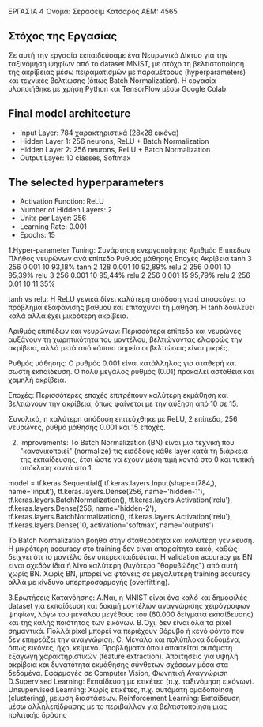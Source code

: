 ΕΡΓΑΣΊΑ 4
Όνομα: Σεραφείμ Κατσαρός
ΑΕΜ: 4565 
## Στόχος της Εργασίας
Σε αυτή την εργασία εκπαιδεύσαμε ένα Νευρωνικό Δίκτυο για την ταξινόμηση ψηφίων από το dataset MNIST, με στόχο τη βελτιστοποίηση της ακρίβειας μέσω πειραματισμών με παραμέτρους (hyperparameters) και τεχνικές βελτίωσης (όπως Batch Normalization). Η εργασία υλοποιήθηκε με χρήση Python και TensorFlow μέσω Google Colab.
##  Final model architecture
- Input Layer: 784 χαρακτηριστικά (28x28 εικόνα)
- Hidden Layer 1: 256 neurons, ReLU + Batch Normalization
- Hidden Layer 2: 256 neurons, ReLU + Batch Normalization
- Output Layer: 10 classes, Softmax
## The selected hyperparameters
- Activation Function: ReLU
- Number of Hidden Layers: 2
- Units per Layer: 256
- Learning Rate: 0.001
- Epochs: 15
  
1.Hyper-parameter Tuning:
Συνάρτηση ενεργοποίησης	Αριθμός Επιπέδων	Πλήθος νευρώνων ανά επίπεδο	Ρυθμός μάθησης	Εποχές	Ακρίβεια
tanh	                        3	                256	                       0.001	 10	    93,18%
tanh	                        2	                128	                       0.001	 10	    92,89%
relu	                        2	                256	                       0.001	 10	    95,39%
relu	                        3	                256	                       0.001	 10	    95,44%
relu	                        2	                256                        0.001	 15	    95,79%
relu	                        2	                256	                       0.01	     10	    11,35%


tanh vs relu: Η ReLU γενικά δίνει καλύτερη απόδοση γιατί αποφεύγει το πρόβλημα εξαφάνισης βαθμού και επιταχύνει τη μάθηση. Η tanh δουλεύει καλά αλλά έχει μικρότερη ακρίβεια.

Αριθμός επιπέδων και νευρώνων: Περισσότερα επίπεδα και νευρώνες αυξάνουν τη χωρητικότητα του μοντέλου, βελτιώνοντας ελαφρώς την ακρίβεια, αλλά μετά από κάποιο σημείο οι βελτιώσεις είναι μικρές.

Ρυθμός μάθησης: Ο ρυθμός 0.001 είναι κατάλληλος για σταθερή και σωστή εκπαίδευση. Ο πολύ μεγάλος ρυθμός (0.01) προκαλεί αστάθεια και χαμηλή ακρίβεια.

Εποχές: Περισσότερες εποχές επιτρέπουν καλύτερη εκμάθηση και βελτιώνουν την ακρίβεια, όπως φαίνεται με την αύξηση από 10 σε 15.

Συνολικά, η καλύτερη απόδοση επιτεύχθηκε με ReLU, 2 επίπεδα, 256 νευρώνες, ρυθμό μάθησης 0.001 και 15 εποχές.

2. Improvements: 
Το Batch Normalization (BN) είναι μια τεχνική που "κανονικοποιεί" (normalize) τις εισόδους κάθε layer κατά τη διάρκεια της εκπαίδευσης, έτσι ώστε να έχουν μέση τιμή κοντά στο 0 και τυπική απόκλιση κοντά στο 1.

model = tf.keras.Sequential([
    tf.keras.layers.Input(shape=(784,), name='input'),
    tf.keras.layers.Dense(256, name='hidden-1'),
    tf.keras.layers.BatchNormalization(),
    tf.keras.layers.Activation('relu'),
    tf.keras.layers.Dense(256, name='hidden-2'),
    tf.keras.layers.BatchNormalization(),
    tf.keras.layers.Activation('relu'),
tf.keras.layers.Dense(10, activation='softmax', name='outputs')

Το Batch Normalization βοηθά στην σταθερότητα και καλύτερη γενίκευση.
Η μικρότερη accuracy στο training δεν είναι απαραίτητα κακό, καθώς δείχνει ότι το μοντέλο δεν υπερεκπαιδεύεται.
Η validation accuracy με BN είναι σχεδόν ίδια ή λίγο καλύτερη (λιγότερο "θορυβώδης") από αυτή χωρίς BN.
Χωρίς BN, μπορεί να φτάνεις σε μεγαλύτερη training accuracy αλλά με κίνδυνο υπερπροσαρμογής (overfitting).

3.Ερωτήσεις Κατανόησης:
A.Ναι, η MNIST είναι ένα καλό και δημοφιλές dataset για εκπαίδευση και δοκιμή μοντέλων αναγνώρισης χειρόγραφων ψηφίων, λόγω του μεγάλου μεγέθους του (60.000 δείγματα εκπαίδευσης) και της καλής ποιότητας των εικόνων.
B.Όχι, δεν είναι όλα τα pixel σημαντικά. Πολλά pixel μπορεί να περιέχουν θόρυβο ή κενό φόντο που δεν επηρεάζει την αναγνώριση.
C.  Μεγάλα και πολύπλοκα δεδομένα, όπως εικόνες, ήχο, κείμενο.
Προβλήματα όπου απαιτείται αυτόματη εξαγωγή χαρακτηριστικών (feature extraction).
Απαιτήσεις για υψηλή ακρίβεια και δυνατότητα εκμάθησης σύνθετων σχέσεων μέσα στα δεδομένα.
Εφαρμογές σε Computer Vision, Φωνητική Αναγνώριση
D.Supervised Learning: Εκπαίδευση με ετικέτες (π.χ. ταξινόμηση εικόνων).
Unsupervised Learning: Χωρίς ετικέτες, π.χ. αυτόματη ομαδοποίηση (clustering), μείωση διαστάσεων.
Reinforcement Learning: Εκπαίδευση μέσω αλληλεπίδρασης με το περιβάλλον για βελτιστοποίηση μιας πολιτικής δράσης
